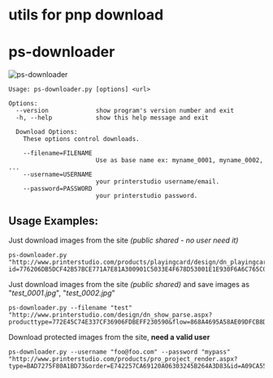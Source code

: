 # utils for pnp download

# ps-downloader

![ps-downloader](http://i.imgur.com/QKPuxDp.png)

    Usage: ps-downloader.py [options] <url> 

    Options:
      --version             show program's version number and exit
      -h, --help            show this help message and exit

      Download Options:
        These options control downloads.
    
        --filename=FILENAME
                            Use as base name ex: myname_0001, myname_0002, ...
        --username=USERNAME
                            your printerstudio username/email.
        --password=PASSWORD
                            your printerstudio password.

## Usage Examples:

Just download images from the site *(public shared - no user need it)*

    ps-downloader.py "http://www.printerstudio.com/products/playingcard/design/dn_playingcards_front_dynamic.aspx?id=776206DB5DCF42B57BCE771A7E81A300901C5033E4F678D53001E1E930F6A6C765C02DBF2B90F1F4&ssid=33ADDB4C6F6F4830BA8B3A53500F709F"

Just download images from the site *(public shared)* and save images as "*test_0001.jpg*", "*test_0002.jpg*"

    ps-downloader.py --filename "test" "http://www.printerstudio.com/design/dn_show_parse.aspx?producttype=772E45C74E337CF36906FDBEFF230590&flow=868A4695A58AE09DFCB8D0AE100A93FF163EC7F6C8151841&id=E5997B120EFE58F2C15778485FE58D9AAEFCF816B3950DC3DBA0F7EEE4246A63F44AB90C58B90B39&projecttype=EFAE81EBDA27CF77EB9E00D7A1ACC4D5&projectfrom=EFAE81EBDA27CF77EB9E00D7A1ACC4D5&orderno=&ssid=BD8A9EF3E9C940018DB48E5A341B6469"

Download protected images from the site, **need a valid user**

    ps-downloader.py --username "foo@foo.com" --password "mypass" "http://www.printerstudio.com/products/pro_project_render.aspx?type=BAD7275F80A1BD73&order=E742257CA69120A06303245B264A3D83&id=A09CA5521B949F4396809EB370917E83322B4AE40C3EB279A58217F08BB57FE9E412121432C53FF7"
